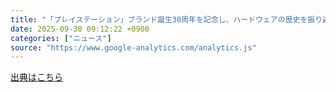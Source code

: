 ```yaml
---
title: "「プレイステーション」ブランド誕生30周年を記念し、ハードウェアの歴史を振り返る写真集が発売決定。未公開のプロトタイプ - ニコニコニュース"
date: 2025-09-30 09:12:22 +0900
categories: ["ニュース"]
source: "https://www.google-analytics.com/analytics.js"
---
```


[出典はこちら](https://www.google-analytics.com/analytics.js)
